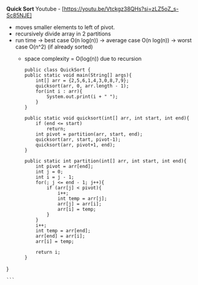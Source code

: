 **Quick Sort** 
Youtube - [https://youtu.be/Vtckgz38QHs?si=zLZ5oZ_s-Sc85NJE]

- moves smaller elements to left of pivot.
- recursively divide array in 2 partitions
- run time -> best case O(n log(n))
           -> average case O(n log(n))
           -> worst case O(n^2) (if already sorted)
  - space complexity = O(log(n)) due to recursion
 
    ```
    public class QuickSort {
    public static void main(String[] args){
        int[] arr = {2,5,6,1,4,3,0,8,7,9};
        quicksort(arr, 0, arr.length - 1);
        for(int i : arr){
            System.out.print(i + " ");
        }
    }

    public static void quicksort(int[] arr, int start, int end){
        if (end <= start)
            return;
        int pivot = partition(arr, start, end);
        quicksort(arr, start, pivot-1);
        quicksort(arr, pivot+1, end);
    }

    public static int partition(int[] arr, int start, int end){
        int pivot = arr[end];
        int j = 0;
        int i = j - 1;
        for(; j <= end - 1; j++){
            if (arr[j] < pivot){
                i++;
                int temp = arr[j];
                arr[j] = arr[i];
                arr[i] = temp;
            }
        }
        i++;
        int temp = arr[end];
        arr[end] = arr[i];
        arr[i] = temp;

        return i;
    }
}

    ```
